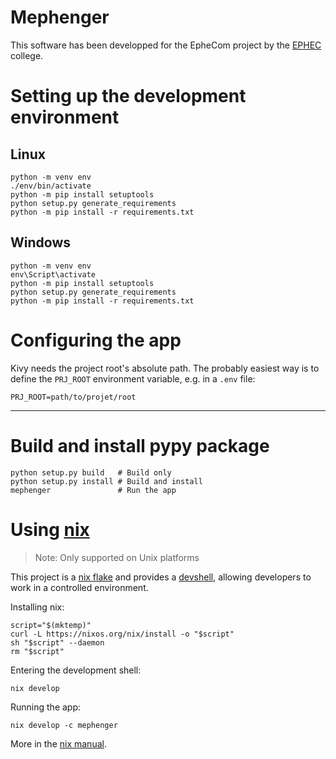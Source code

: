 # Mephenger

This software has been developped for the EpheCom project by the
[EPHEC](ephec.be) college.

# Setting up the development environment

## Linux

```shell
python -m venv env
./env/bin/activate
python -m pip install setuptools
python setup.py generate_requirements
python -m pip install -r requirements.txt
```

## Windows

```shell
python -m venv env
env\Script\activate
python -m pip install setuptools
python setup.py generate_requirements
python -m pip install -r requirements.txt
```

# Configuring the app

Kivy needs the project root's absolute path. The probably easiest way is to
define the `PRJ_ROOT` environment variable, e.g. in a `.env` file:

```shell
PRJ_ROOT=path/to/projet/root
```

---

# Build and install pypy package

```shell
python setup.py build   # Build only
python setup.py install # Build and install
mephenger               # Run the app
```

# Using [nix](https://nixos.org/explore.html)

> Note: Only supported on Unix platforms

This project is a [nix flake](https://nixos.wiki/wiki/Flakes) and provides a
[devshell](https://github.com/numtide/devshell), allowing developers to work in
a controlled environment.

Installing nix:

```shell
script="$(mktemp)"
curl -L https://nixos.org/nix/install -o "$script"
sh "$script" --daemon
rm "$script"
```

Entering the development shell:

```shell
nix develop
```

Running the app:

```shell
nix develop -c mephenger
```

More in the [nix manual](https://nixos.org/manual/nix/stable/).
